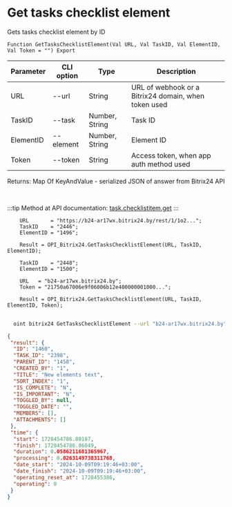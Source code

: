 ﻿---
sidebar_position: 5
---

# Get tasks checklist element
 Gets tasks checklist element by ID



`Function GetTasksChecklistElement(Val URL, Val TaskID, Val ElementID, Val Token = "") Export`

  | Parameter | CLI option | Type | Description |
  |-|-|-|-|
  | URL | --url | String | URL of webhook or a Bitrix24 domain, when token used |
  | TaskID | --task | Number, String | Task ID |
  | ElementID | --element | Number, String | Element ID |
  | Token | --token | String | Access token, when app auth method used |

  
  Returns:  Map Of KeyAndValue - serialized JSON of answer from Bitrix24 API

<br/>

:::tip
Method at API documentation: [task.checklistitem.get](https://dev.1c-bitrix.ru/rest_help/tasks/task/checklistitem/get.php)
:::
<br/>


```bsl title="Code example"
    URL       = "https://b24-ar17wx.bitrix24.by/rest/1/1o2...";
    TaskID    = "2446";
    ElementID = "1496";

    Result = OPI_Bitrix24.GetTasksChecklistElement(URL, TaskID, ElementID);

    TaskID    = "2448";
    ElementID = "1500";

    URL   = "b24-ar17wx.bitrix24.by";
    Token = "21750a67006e9f06006b12e400000001000...";

    Result = OPI_Bitrix24.GetTasksChecklistElement(URL, TaskID, ElementID, Token);
```



```sh title="CLI command example"
    
  oint bitrix24 GetTasksChecklistElement --url "b24-ar17wx.bitrix24.by" --task "1080" --element "400" --token "fe3fa966006e9f06006b12e400000001000..."

```

```json title="Result"
{
 "result": {
  "ID": "1460",
  "TASK_ID": "2398",
  "PARENT_ID": "1458",
  "CREATED_BY": "1",
  "TITLE": "New elements text",
  "SORT_INDEX": "1",
  "IS_COMPLETE": "N",
  "IS_IMPORTANT": "N",
  "TOGGLED_BY": null,
  "TOGGLED_DATE": "",
  "MEMBERS": [],
  "ATTACHMENTS": []
 },
 "time": {
  "start": 1728454786.80187,
  "finish": 1728454786.86049,
  "duration": 0.0586211681365967,
  "processing": 0.0263149738311768,
  "date_start": "2024-10-09T09:19:46+03:00",
  "date_finish": "2024-10-09T09:19:46+03:00",
  "operating_reset_at": 1728455386,
  "operating": 0
 }
}
```
